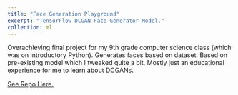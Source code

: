 ```yaml
---
title: "Face Generation Playground"
excerpt: "TensorFlow DCGAN Face Generator Model."
collection: ml
---
```


Overachieving final project for my 9th grade computer science class (which was on introductory Python). Generates faces based on dataset. Based on pre-existing model which I tweaked quite a bit. Mostly just an educational experience for me to learn about DCGANs.

[See Repo Here.](https://github.com/charlietharas/tf-facebot)